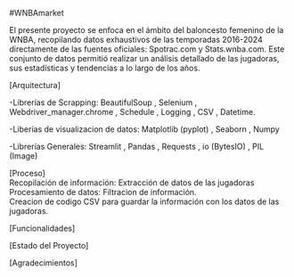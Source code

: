 #WNBAmarket

El presente proyecto se enfoca en el ámbito del baloncesto femenino de la WNBA, recopilando
datos exhaustivos de las temporadas 2016-2024 directamente de las fuentes oficiales: Spotrac.com y Stats.wnba.com. Este conjunto de datos 
permitió realizar un análisis detallado de las jugadoras, sus estadísticas y tendencias a lo largo de los años.

[Arquitectura]

-Librerías de Scrapping:
BeautifulSoup ,  Selenium  ,  Webdriver_manager.chrome  ,   Schedule  ,   Logging  ,  CSV  ,   Datetime. 


-Liberías de visualizacion de datos:
Matplotlib (pyplot)  ,  Seaborn  ,  Numpy

-Librerías Generales: 
Streamlit  ,  Pandas  ,  Requests  ,  io (BytesIO)  ,  PIL (Image)

[Proceso]  
Recopilación de información: Extracción de datos de las jugadoras  
Procesamiento de datos: Filtracion de información.  
Creacion de codigo CSV para guardar la información con los datos de las jugadoras.  


[Funcionalidades]

[Estado del Proyecto]

[Agradecimientos]
